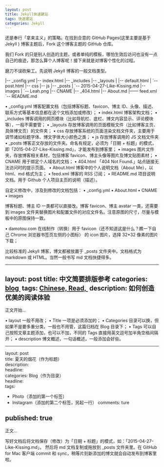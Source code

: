 ```yaml
---
layout: post
title: Jekyll快速建站
tags: 快速建站
categories: Jekyll
---
```





还是奉行「拿来主义」的策略。在找到合意的 GitHub Pages(这里主要是基于 Jekyll ) 博客主题后，Fork 这个博客主题的 GitHub 仓库。

我们 Fork 的只是别人创造的主题，或者单纯的模板，哪怕生效后访问也没有一点自己的痕迹，那怎么算个人博客呢！接下来就是对博客个性化的过程。


磨刀不误砍柴工。先说明 Jekyll 博客的一般文档类型。

|-- \_config.yml
|-- index.html
|-- \_includes
|-- \_layouts
|   |-- default.html
|   \`-- post.html
|-- css
|-- js
|-- \_posts
|   \`-- 2015-04-27-Like-Kissing.md
|-- images
|   \`-- Leah.png 
|-- CNAME
|-- \_404.html
|-- About.md
|—— feed.xml
\`-- README.md


• \_config.yml 博客配置文档（包括博客标题、favicon、博主 ID、头像、描述、联系方式等基本信息都在这个文档添加或修改）；
• index.html 博客架构文档；
• \_includes 博客调用的网页模块（比如导航栏、底栏、博文内容显示、评论模块等），一般不需要管；
• \_layouts 存放博客调用的页面模板文件（比如博客主页、具体博文页）的文件夹；
• css 存放博客系统的页面渲染文档文件夹，主要用于调节诸如标题字体、博文字体大小颜色之类；
• js 存放博客调用的 JS 文档文件夹
• \_posts 博客正文存放的文件夹。命名有规定，必须为「日期 + 标题」的模式，即「2015-04-27-Like-Kissing.md」，才能发布到博客里；
• images 图片文件夹，存放博客相关素材，包括博客 favicon、博主头像等图片及博文贴图素材；
• CNAME 用于绑定个人域名的文档；
• 404.html 「404 Not Found.」站点链接无法访问时的提示页面。
• About.html 博客中的个人说明文档（About Me），以 html、md 格式为主；
• feed.xml 博客的 RSS 订阅；
• README.md 项目说明文档。用于 Github 个人项目主页的说明（描述）。





自定义修改中，涉及到修改的文档包括：
• \_config.yml
• About.html
• CNAME
• images


博客标题、博主 ID 一类都可以直接改。博客 favicon、博主 avatar 一类，还需要到 images 文件夹替换图片和配置文件的对应文件名。注意原图的尺寸，尽量与模板中的原图保持一致。


• damotou.com 在线制作（转换）用于 favicon（还不知道这是什么？瞧一下自己 Chrome 浏览器书签页左侧的小图标） 的 icon 图片，选择 32\*32 像素的图片下载；


比较标准的 Jekyll 博客，博文都被放置于 \_posts 文件夹中。文档格式为 markdown 或 HTML。当然一般书写 md 文档快捷得多。







---
layout: post
title: 中文简要排版参考
categories: [blog ]()
tags: [Chinese, Read, ]()
description: 如何创造优美的阅读体验
---
正文开始...


• layout 一般不用改；
• Title 一项是必须添加的；
• Categories 目录可以换，但如果不是要多重分类，一般也不用管，这篇归档在 Blog 目录下；
• Tags 可以自己按照文章主题添加，也可以不加，不同的 Tags 直接用英文逗号加半角空格间隔开；
• description 博文概述，一句话概述，一般添加会好些。



---
layout: post  
title: 夏天的烟花（作为标题）  
description:  
headline:  
categories: Blog（作为目录）  
headline:  
tags: 
  - Photo（添加的第一个标签） 
  - Instagram（添加的第二个标签，另起一行） 
comments: ture  
## published: true
正文...



写好文档后将文档保存（修改）为「日期 + 标题」的模式，如：「2015-04-27-Like-Kissing.md」。
然后将 md 文档复制或拖放到 \_posts 文件夹里。在 GitHub for Mac 客户端 commit 和 sync，稍等片刻新添加的博文就会自动发布到博客里啦。









